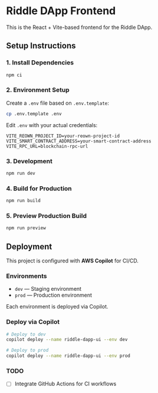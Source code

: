 # Riddle DApp Frontend

This is the React + Vite-based frontend for the Riddle DApp.

## Setup Instructions

### 1. Install Dependencies

```bash
npm ci
```

### 2. Environment Setup

Create a `.env` file based on `.env.template`:

```bash
cp .env.template .env
```

Edit `.env` with your actual credentials:

```dotenv
VITE_REOWN_PROJECT_ID=your-reown-project-id
VITE_SMART_CONTRACT_ADDRESS=your-smart-contract-address
VITE_RPC_URL=blockchain-rpc-url
```

### 3. Development

```bash
npm run dev
```

### 4. Build for Production

```bash
npm run build
```

### 5. Preview Production Build

```bash
npm run preview
```

## Deployment

This project is configured with **AWS Copilot** for CI/CD.

### Environments

- `dev` — Staging environment
- `prod` — Production environment

Each environment is deployed via Copilot.

### Deploy via Copilot

```bash
# Deploy to dev
copilot deploy --name riddle-dapp-ui --env dev

# Deploy to prod
copilot deploy --name riddle-dapp-ui --env prod
```

### TODO

- [ ] Integrate GitHub Actions for CI workflows

